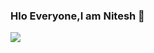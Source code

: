 ### Hlo Everyone,I am Nitesh 👋

<!--
**Nitesh-17/Nitesh-17** is a ✨ _special_ ✨ repository because its `README.md` (this file) appears on your GitHub profile.

Here are some ideas to get you started:

- 🔭 I’m currently working on ...
- 🌱 I’m currently learning ...
- 👯 I’m looking to collaborate on ...
- 🤔 I’m looking for help with ...
- 💬 Ask me about ...
- 📫 How to reach me: ...
- 😄 Pronouns: ...
- ⚡ Fun fact: ...
-->
<a href="https://github.com/Nitesh-17/VelocityX">
 <img align="center" src="https://github-readme-stats.vercel.app/api/pin/?username=Nitesh-17&repo=VelocityX&theme=light" />
</a>
